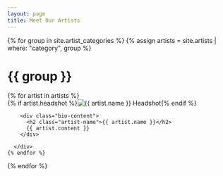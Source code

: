 ```yaml
---
layout: page
title: Meet Our Artists
---
```


{% for group in site.artist_categories %}
  {% assign artists = site.artists | where: "category", group %}
  <div class="artist-category">
    <h1 class="category-name">{{ group }}</h1>
    {% for artist in artists %}
      <div class="artist-bio">
        {% if artist.headshot %}<img class="headshot" src="{{ artist.headshot }}" alt="{{ artist.name }} Headshot" />{% endif %}

        <div class="bio-content">
          <h2 class="artist-name">{{ artist.name }}</h2>
          {{ artist.content }}
        </div>

      </div>
    {% endfor %}
  </div>
{% endfor %}
